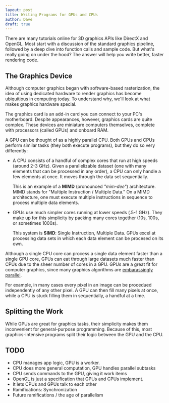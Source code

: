 ```yaml
---
layout: post
title: Writing Programs for GPUs and CPUs
author: Dave
draft: true
---
```


There are many tutorials online for 3D graphics APIs like DirectX and OpenGL.
Most start with a discussion of the standard graphics pipeline, followed by a
deep dive into function calls and sample code. But what's really going on 
under the hood? The answer will help you write better, faster rendering code.

## The Graphics Device

Although computer graphics began with software-based rasterization, the idea 
of using dedicated hardware to render graphics has become ubiquitious in 
computing today. To understand why, we'll look at what makes graphics hardware
special.

The graphics card is an add-in card you can connect to your PC's
motherboard. Despite appearances, however, graphics cards are quite complex.
These devices are miniature computers themselves, complete with 
processors (called GPUs) and onboard RAM.

A GPU can be thought of as a highly parallel CPU. Both GPUs and CPUs
perform similar tasks (they both execute programs), but they do so
very differently:

* A CPU consists of a handful of complex cores that run at high speeds (around 
  2-3 GHz). Given a parallelizable dataset (one with many elements that can be
  processed in any order), a CPU can only handle a few elements at once. It
  moves through the data set sequentially.

  This is an example of a **MIMD** (pronounced _"mim-dee"_) architecture. MIMD
  stands for "Multiple Instruction / Multiple Data." On a MIMD architecture,
  one must execute multiple instructions in sequence to process multiple data
  elements.

* GPUs use much simpler cores running at lower speeds (.5-1 GHz). 
  They make up for this simplicity by packing many cores together (10s,
  100s, or sometimes 1000s). 

  This system is **SIMD**: Single Instruction, Multiple Data.
  GPUs excel at processing data sets in which each data element can be 
  procesed on its own. 

Although a single CPU core can process a single data element faster than
a single GPU core, GPUs can eat through large datasets much faster than
CPUs due to the sheer number of cores in a GPU. GPUs are a great fit for
computer graphics, since many graphics algorithms are 
[embarassingly parallel](http://en.wikipedia.org/wiki/Embarrassingly_parallel).

For example, in many cases every pixel in an image can be procedued
independently of any other pixel. A GPU can then fill many pixels at once,
while a CPU is stuck filling them in sequentially, a handful at a time. 

## Splitting the Work

While GPUs are great for graphics tasks, their simplicity makes them 
inconvenient for general-purpose programming. Because of this, most
graphics-intensive programs split their logic between the GPU and the
CPU. 

## TODO

- CPU manages app logic, GPU is a worker. 
- CPU does more general computation, GPU handles parallel subtasks
- CPU sends commands to the GPU, giving it work items
- OpenGL is just a specification that GPUs and CPUs implement.
- It lets CPUs and GPUs talk to each other
- Ramifications: Synchronization
- Future ramifications / the age of parallelism

